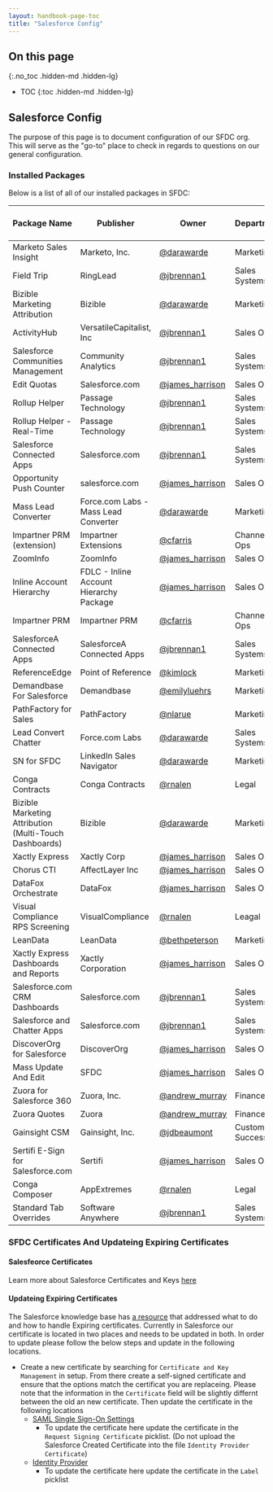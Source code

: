 ```yaml
---
layout: handbook-page-toc
title: "Salesforce Config"
---
```


## On this page
{:.no_toc .hidden-md .hidden-lg}

- TOC
{:toc .hidden-md .hidden-lg}

## Salesforce Config
The purpose of this page is to document configuration of our SFDC org. This will serve as the "go-to" place to check in regards to questions on our general configuration.

### Installed Packages
Below is a list of all of our installed packages in SFDC:


| Package Name                                                     | Publisher                               | Owner                          | Department                 | Last Reviewed Date     |
|------------------------------------------------------------------|-----------------------------------------|--------------------------------|----------------------------| -----------------------|
| Marketo Sales Insight                                            | Marketo, Inc.                           | [@darawarde](https://gitlab.com/darawarde)                  | Marketing                  | 5/28/2020
| Field Trip                                                       | RingLead                                | [@jbrennan1](https://gitlab.com/jbrennan1)                         | Sales Systems                  | 8/10/2020
| Bizible Marketing Attribution                                    | Bizible                                 | [@darawarde](https://gitlab.com/darawarde)                      | Marketing                  | 5/28/2020
| ActivityHub                                                      | VersatileCapitalist, Inc                | [@jbrennan1](https://gitlab.com/jbrennan1)                | Sales Ops                  | 5/28/2020
| Salesforce Communities Management                                | Community Analytics                     | [@jbrennan1](https://gitlab.com/jbrennan1)                    | Sales Systems                           | 5/28/2020
| Edit Quotas                                                      | Salesforce.com                          | [@james_harrison](https://gitlab.com/james_harrison)                 | Sales Ops                     | 5/28/2020
| Rollup Helper                                                    | Passage Technology                      | [@jbrennan1](https://gitlab.com/jbrennan1)                   | Sales Systems              | 5/28/2020
| Rollup Helper - Real-Time                                        | Passage Technology                      | [@jbrennan1](https://gitlab.com/jbrennan1)                   | Sales Systems              | 5/28/2020
| Salesforce Connected Apps                                        | Salesforce.com                          | [@jbrennan1](https://gitlab.com/jbrennan1)                   | Sales Systems              | 5/28/2020
| Opportunity Push Counter                                         | salesforce.com                          | [@james_harrison](https://gitlab.com/james_harrison)                 | Sales Ops                       | 5/28/2020
| Mass Lead Converter                                              | Force.com Labs - Mass Lead Converter    | [@darawarde](https://gitlab.com/darawarde)                 | Marketing                           | 5/28/2020
| Impartner PRM (extension)                                        | Impartner Extensions                    | [@cfarris](https://gitlab.com/cfarris)                   | Channel Ops                           | 5/28/2020
| ZoomInfo                                                         | ZoomInfo                                | [@james_harrison](https://gitlab.com/james_harrison)            | Sales Ops                  | 8/10/2020
| Inline Account Hierarchy                                         | FDLC - Inline Account Hierarchy Package | [@james_harrison](https://gitlab.com/james_harrison)                 | Sales Ops                       | 5/28/2020
| Impartner PRM                                                    | Impartner PRM                           |  [@cfarris](https://gitlab.com/cfarris)                            | Channel Ops                           | 5/28/2020
| SalesforceA Connected Apps                                       | SalesforceA Connected Apps              | [@jbrennan1](https://gitlab.com/jbrennan1)                 | Sales Systems                           | 5/28/2020
| ReferenceEdge                                                    | Point of Reference                      | [@kimlock](https://gitlab.com/KimLock)                   | Marketing                           | 8/20/2020
| Demandbase For Salesforce                                        | Demandbase                              | [@emilyluehrs](https://gitlab.com/emilyluehrs)                   | Marketing                  | 5/28/2020
| PathFactory for Sales                                            | PathFactory                             | [@nlarue](https://gitlab.com/nlarue)                    | Marketing                  | 5/28/2020
| Lead Convert Chatter                                             | Force.com Labs                          | [@darawarde](https://gitlab.com/darawarde)                          | Sales Systems             | 5/28/2020
| SN for SFDC                                                      | LinkedIn Sales Navigator                | [@darawarde](https://gitlab.com/darawarde)                      | Marketing                  | 5/28/2020
| Conga Contracts                                                  | Conga Contracts                         | [@rnalen](https://gitlab.com/rnalen)                   | Legal                  | 5/28/2020
| Bizible Marketing Attribution (Multi-Touch Dashboards)           | Bizible                                | [@darawarde](https://gitlab.com/darawarde)                      | Marketing                  | 5/28/2020
| Xactly Express                                                   | Xactly Corp                             | [@james_harrison](https://gitlab.com/james_harrison)  | Sales Ops | 5/28/2020
| Chorus CTI                                                       | AffectLayer Inc                         | [@james_harrison](https://gitlab.com/james_harrison)                 | Sales Ops   | 5/28/2020
| DataFox Orchestrate                                              | DataFox                                 | [@james_harrison](https://gitlab.com/james_harrison_)                 | Sales Ops                  | 5/28/2020
| Visual Compliance RPS Screening                                  | VisualCompliance                        | [@rnalen](https://gitlab.com/rnalen)           | Leagal              | 5/28/2020
| LeanData                                                         | LeanData                                | [@bethpeterson](https://gitlab.com/bethpeterson)                 | Marketing                  | 5/28/2020
| Xactly Express Dashboards and Reports                            | Xactly Corporation                      | [@james_harrison](https://gitlab.com/james_harrison)  | Sales Ops | 5/28/2020
| Salesforce.com CRM Dashboards                                    | Salesforce.com                          | [@jbrennan1](https://gitlab.com/jbrennan1)                               | Sales Systems                           | 5/28/2020
| Salesforce and Chatter Apps                                      | Salesforce.com                          | [@jbrennan1](https://gitlab.com/jbrennan1)                             | Sales Systems                           | 5/28/2020
| DiscoverOrg for Salesforce                                       | DiscoverOrg                             | [@james_harrison](https://gitlab.com/james_harrison)                      | Sales Ops                  | 5/28/2020
| Mass Update And Edit                                             | SFDC                                    | [@james_harrison](https://gitlab.com/james_harrison)                 | Sales Ops                | 5/28/2020
| Zuora for Salesforce 360                                         | Zuora, Inc.                             | [@andrew_murray](https://gitlab.com/andrew_murray)                  | Finance                    | 5/28/2020
| Zuora Quotes                                                     | Zuora                                   | [@andrew_murray](https://gitlab.com/andrew_murray)                   | Finance                    | 5/28/2020
| Gainsight CSM                                                    | Gainsight, Inc.                         | [@jdbeaumont](https://gitlab.com/jdbeaumont)                 | Customer Success           | 5/28/2020
| Sertifi E-Sign for Salesforce.com                                | Sertifi                                 | [@james_harrison](https://gitlab.com/james_harrison)                   | Sales Ops                     | 5/28/2020
| Conga Composer                                                   | AppExtremes                             | [@rnalen](https://gitlab.com/rnalen)                               | Legal                           | 5/28/2020
| Standard Tab Overrides                                           | Software Anywhere                       | [@jbrennan1](https://gitlab.com/jbrennan1)                           | Sales Systems             | 5/28/2020


### SFDC Certificates And Updateing Expiring Certificates 
#### Salesfeorce Certificates 
Learn more about Salesforce Certificates and Keys [here](https://help.salesforce.com/articleView?id=security_keys_about.htm&type=5)

#### Updateing Expiring Certificates 
The Salesforce knowledge base has [a resource](https://help.salesforce.com/articleView?id=000329338&type=1&mode=1) that addressed what to do and how to handle Expiring certificates. Currently in Salesforce our certificate is located in two places and needs to be updated in both. In order to update please follow the below steps and update in the following locations. 
- Create a new certificate by searching for `Certificate and Key Management` in setup. From there create a self-signed certificate and ensure that the options match the certificat you are replaceing. Please note that the information in the `Certificate` field will be slightly differnt between the old an new certificate. Then update the certificate in the following locations 
   - [SAML Single Sign-On Settings](https://gitlab.my.salesforce.com/0LE4M0000004J63)
      - To update the certificate here update the certificate in the `Request Signing Certificate` picklist. (Do not upload the Salesforce Created Certificate into the file `Identity Provider Certificate`)
   - [Identity Provider](https://gitlab.my.salesforce.com/setup/secur/idp/IdpPage.apexp)
      - To update the certificate here update the certificate in the `Label` picklist 
